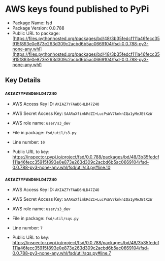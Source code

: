# AWS keys found published to PyPi

* Package Name: fsd
* Package Version: 0.0.788
* Public URL to package: [https://files.pythonhosted.org/packages/bd/48/3b35fedcf111a46fecc35915f893e0e873e263d309c2acbd6b5ac0669104/fsd-0.0.788-py3-none-any.whl](https://files.pythonhosted.org/packages/bd/48/3b35fedcf111a46fecc35915f893e0e873e263d309c2acbd6b5ac0669104/fsd-0.0.788-py3-none-any.whl)

## Key Details

### `AKIAZ7YFAWD6HLD47Z4O`

* AWS Access Key ID: `AKIAZ7YFAWD6HLD47Z4O`
* AWS Secret Access Key: `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` 
* AWS role name: `user/s3_dev`
* File in package: `fsd/util/s3.py`
* Line number: `10`

* Public URL to key: https://inspector.pypi.io/project/fsd/0.0.788/packages/bd/48/3b35fedcf111a46fecc35915f893e0e873e263d309c2acbd6b5ac0669104/fsd-0.0.788-py3-none-any.whl/fsd/util/s3.py#line.10



### `AKIAZ7YFAWD6HLD47Z4O`

* AWS Access Key ID: `AKIAZ7YFAWD6HLD47Z4O`
* AWS Secret Access Key: `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` 
* AWS role name: `user/s3_dev`
* File in package: `fsd/util/sqs.py`
* Line number: `7`

* Public URL to key: https://inspector.pypi.io/project/fsd/0.0.788/packages/bd/48/3b35fedcf111a46fecc35915f893e0e873e263d309c2acbd6b5ac0669104/fsd-0.0.788-py3-none-any.whl/fsd/util/sqs.py#line.7


